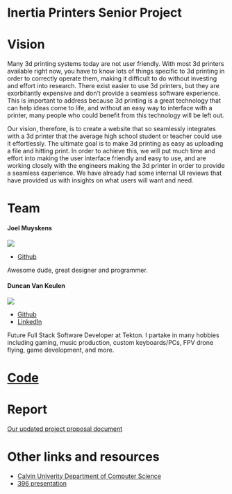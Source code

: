 # Inertia Printers Senior Project

# Vision

Many 3d printing systems today are not user friendly. With most 3d printers available right now, you have to know lots of things specific to 3d printing in order to correctly operate them, making it difficult to do without investing and effort into research. There exist easier to use 3d printers, but they are exorbitantly expensive and don’t provide a seamless software experience. This is important to address because 3d printing is a great technology that can help ideas come to life, and without an easy way to interface with a printer, many people who could benefit from this technology will be left out.

Our vision, therefore, is to create a website that so seamlessly integrates with a 3d printer that the average high school student or teacher could use it effortlessly. The ultimate goal is to make 3d printing as easy as uploading a file and hitting print. In order to achieve this, we will put much time and effort into making the user interface friendly and easy to use, and are working closely with the engineers making the 3d printer in order to provide a seamless experience. We have already had some internal UI reviews that have provided us with insights on what users will want and need. 

# Team

#### Joel Muyskens

![](https://avatars.githubusercontent.com/u/25706574?v=4)

- [Github](https://github.com/Jrmuys)

Awesome dude, great designer and programmer.


#### Duncan Van Keulen

![](https://media-exp1.licdn.com/dms/image/C5603AQENscCa7DrXaw/profile-displayphoto-shrink_800_800/0/1636598786106?e=1643846400&v=beta&t=tiGlIXb70O6YlHSc0S92mO2BzBhj-n-7PO4-JCfpUVc)


- [Github](http://github.com/TheDunco)
- [LinkedIn](https://www.linkedin.com/in/duncan-vankeulen-7569a3154/)


Future Full Stack Software Developer at Tekton. I partake in many hobbies including gaming, music production, custom keyboards/PCs, FPV drone flying, game development, and more.

# [Code](https://github.com/Inertia-Printers/InertiaPrintersWebsite)

# Report
[Our updated project proposal document](https://docs.google.com/document/d/1GXHvZdeAvZvZcEVXQ7mMKzlRHoEisZOMnRO4YWK44kQ/edit?usp=sharing)

# Other links and resources
- [Calvin Univerity Department of Computer Science](https://computing.calvin.edu/)
- [396 presentation](https://docs.google.com/presentation/d/1d_bJn5hZLWqen5sFH7_oFZz3XkPw17_uDcJn6yeATVo/edit?usp=sharing)

